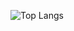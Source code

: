 ![Top Langs](https://github-readme-stats.vercel.app/api/top-langs/?username=nattatorn-dev&layout=compact)
